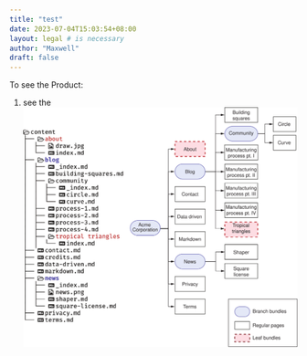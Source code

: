 ```yaml
---
title: "test"
date: 2023-07-04T15:03:54+08:00
layout: legal # is necessary
author: "Maxwell"
draft: false
---
```

To see the Product:
1. see the ![Picture](resources/_gen/images/Figure4.6.svg)
